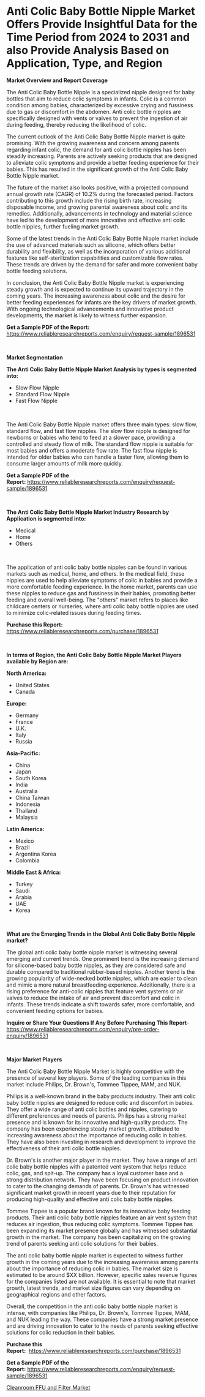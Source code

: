 <p><h1>Anti Colic Baby Bottle Nipple Market Offers Provide Insightful Data for the Time Period from 2024 to 2031 and also Provide Analysis Based on Application, Type, and Region</h1></p><p><strong>Market Overview and Report Coverage</strong></p>
<p><p>The Anti Colic Baby Bottle Nipple is a specialized nipple designed for baby bottles that aim to reduce colic symptoms in infants. Colic is a common condition among babies, characterized by excessive crying and fussiness due to gas or discomfort in the abdomen. Anti colic bottle nipples are specifically designed with vents or valves to prevent the ingestion of air during feeding, thereby reducing the likelihood of colic.</p><p>The current outlook of the Anti Colic Baby Bottle Nipple market is quite promising. With the growing awareness and concern among parents regarding infant colic, the demand for anti colic bottle nipples has been steadily increasing. Parents are actively seeking products that are designed to alleviate colic symptoms and provide a better feeding experience for their babies. This has resulted in the significant growth of the Anti Colic Baby Bottle Nipple market.</p><p>The future of the market also looks positive, with a projected compound annual growth rate (CAGR) of 10.2% during the forecasted period. Factors contributing to this growth include the rising birth rate, increasing disposable income, and growing parental awareness about colic and its remedies. Additionally, advancements in technology and material science have led to the development of more innovative and effective anti colic bottle nipples, further fueling market growth.</p><p>Some of the latest trends in the Anti Colic Baby Bottle Nipple market include the use of advanced materials such as silicone, which offers better durability and flexibility, as well as the incorporation of various additional features like self-sterilization capabilities and customizable flow rates. These trends are driven by the demand for safer and more convenient baby bottle feeding solutions.</p><p>In conclusion, the Anti Colic Baby Bottle Nipple market is experiencing steady growth and is expected to continue its upward trajectory in the coming years. The increasing awareness about colic and the desire for better feeding experiences for infants are the key drivers of market growth. With ongoing technological advancements and innovative product developments, the market is likely to witness further expansion.</p></p>
<p><strong>Get a Sample PDF of the Report:</strong> <a href="https://www.reliableresearchreports.com/enquiry/request-sample/1896531">https://www.reliableresearchreports.com/enquiry/request-sample/1896531</a></p>
<p>&nbsp;</p>
<p><strong>Market Segmentation</strong></p>
<p><strong>The Anti Colic Baby Bottle Nipple Market Analysis by types is segmented into:</strong></p>
<p><ul><li>Slow Flow Nipple</li><li>Standard Flow Nipple</li><li>Fast Flow Nipple</li></ul></p>
<p>&nbsp;</p>
<p><p>The Anti Colic Baby Bottle Nipple market offers three main types: slow flow, standard flow, and fast flow nipples. The slow flow nipple is designed for newborns or babies who tend to feed at a slower pace, providing a controlled and steady flow of milk. The standard flow nipple is suitable for most babies and offers a moderate flow rate. The fast flow nipple is intended for older babies who can handle a faster flow, allowing them to consume larger amounts of milk more quickly.</p></p>
<p><strong>Get a Sample PDF of the Report:</strong>&nbsp;<a href="https://www.reliableresearchreports.com/enquiry/request-sample/1896531">https://www.reliableresearchreports.com/enquiry/request-sample/1896531</a></p>
<p>&nbsp;</p>
<p><strong>The Anti Colic Baby Bottle Nipple Market Industry Research by Application is segmented into:</strong></p>
<p><ul><li>Medical</li><li>Home</li><li>Others</li></ul></p>
<p>&nbsp;</p>
<p><p>The application of anti colic baby bottle nipples can be found in various markets such as medical, home, and others. In the medical field, these nipples are used to help alleviate symptoms of colic in babies and provide a more comfortable feeding experience. In the home market, parents can use these nipples to reduce gas and fussiness in their babies, promoting better feeding and overall well-being. The "others" market refers to places like childcare centers or nurseries, where anti colic baby bottle nipples are used to minimize colic-related issues during feeding times.</p></p>
<p><strong>Purchase this Report:</strong>&nbsp; <a href="https://www.reliableresearchreports.com/purchase/1896531">https://www.reliableresearchreports.com/purchase/1896531</a></p>
<p>&nbsp;</p>
<p><strong>In terms of Region, the Anti Colic Baby Bottle Nipple Market Players available by Region are:</strong></p>
<p>
    <p> <strong> North America: </strong>
        <ul>
            <li>United States</li>
            <li>Canada</li>
        </ul>
        </p> 
    <p> <strong> Europe: </strong>
        <ul>
            <li>Germany</li>
            <li>France</li>
            <li>U.K.</li>
            <li>Italy</li>
            <li>Russia</li>
        </ul>
        </p> 
    <p> <strong> Asia-Pacific: </strong>
        <ul>
            <li>China</li>
            <li>Japan</li>
            <li>South Korea</li>
            <li>India</li>
            <li>Australia</li>
            <li>China Taiwan</li>
            <li>Indonesia</li>
            <li>Thailand</li>
            <li>Malaysia</li>
        </ul>
        </p> 
    <p> <strong> Latin America: </strong>
        <ul>
            <li>Mexico</li>
            <li>Brazil</li>
            <li>Argentina Korea</li>
            <li>Colombia</li>
        </ul>
        </p> 
    <p> <strong> Middle East & Africa: </strong>
        <ul>
            <li>Turkey</li>
            <li>Saudi</li>
            <li>Arabia</li>
            <li>UAE</li>
            <li>Korea</li>
        </ul>
    </p>
    </p>
<p>&nbsp;</p>
<p><strong>What are the Emerging Trends in the Global Anti Colic Baby Bottle Nipple market?</strong></p>
<p><p>The global anti colic baby bottle nipple market is witnessing several emerging and current trends. One prominent trend is the increasing demand for silicone-based baby bottle nipples, as they are considered safe and durable compared to traditional rubber-based nipples. Another trend is the growing popularity of wide-necked bottle nipples, which are easier to clean and mimic a more natural breastfeeding experience. Additionally, there is a rising preference for anti-colic nipples that feature vent systems or air valves to reduce the intake of air and prevent discomfort and colic in infants. These trends indicate a shift towards safer, more comfortable, and convenient feeding options for babies.</p></p>
<p><strong>Inquire or Share Your Questions If Any Before Purchasing This Report</strong>- <a href="https://www.reliableresearchreports.com/enquiry/pre-order-enquiry/1896531">https://www.reliableresearchreports.com/enquiry/pre-order-enquiry/1896531</a></p>
<p>&nbsp;</p>
<p><strong>Major Market Players</strong></p>
<p><p>The Anti Colic Baby Bottle Nipple Market is highly competitive with the presence of several key players. Some of the leading companies in this market include Philips, Dr. Brown's, Tommee Tippee, MAM, and NUK.</p><p>Philips is a well-known brand in the baby products industry. Their anti colic baby bottle nipples are designed to reduce colic and discomfort in babies. They offer a wide range of anti colic bottles and nipples, catering to different preferences and needs of parents. Philips has a strong market presence and is known for its innovative and high-quality products. The company has been experiencing steady market growth, attributed to increasing awareness about the importance of reducing colic in babies. They have also been investing in research and development to improve the effectiveness of their anti colic bottle nipples.</p><p>Dr. Brown's is another major player in the market. They have a range of anti colic baby bottle nipples with a patented vent system that helps reduce colic, gas, and spit-up. The company has a loyal customer base and a strong distribution network. They have been focusing on product innovation to cater to the changing demands of parents. Dr. Brown's has witnessed significant market growth in recent years due to their reputation for producing high-quality and effective anti colic baby bottle nipples.</p><p>Tommee Tippee is a popular brand known for its innovative baby feeding products. Their anti colic baby bottle nipples feature an air vent system that reduces air ingestion, thus reducing colic symptoms. Tommee Tippee has been expanding its market presence globally and has witnessed substantial growth in the market. The company has been capitalizing on the growing trend of parents seeking anti colic solutions for their babies.</p><p>The anti colic baby bottle nipple market is expected to witness further growth in the coming years due to the increasing awareness among parents about the importance of reducing colic in babies. The market size is estimated to be around $XX billion. However, specific sales revenue figures for the companies listed are not available. It is essential to note that market growth, latest trends, and market size figures can vary depending on geographical regions and other factors.</p><p>Overall, the competition in the anti colic baby bottle nipple market is intense, with companies like Philips, Dr. Brown's, Tommee Tippee, MAM, and NUK leading the way. These companies have a strong market presence and are driving innovation to cater to the needs of parents seeking effective solutions for colic reduction in their babies.</p></p>
<p><strong>Purchase this Report:</strong>&nbsp;&nbsp;<a href="https://www.reliableresearchreports.com/purchase/1896531">https://www.reliableresearchreports.com/purchase/1896531</a></p>
<p></p>
<p><strong>Get a Sample PDF of the Report:</strong>&nbsp;<a href="https://www.reliableresearchreports.com/enquiry/request-sample/1896531">https://www.reliableresearchreports.com/enquiry/request-sample/1896531</a></p>
<p><p><a href="https://github.com/CliffMedina6/Market-Research-Report-List-2/blob/main/cleanroom-ffu-and-filter-market.md">Cleanroom FFU and Filter Market</a></p></p>